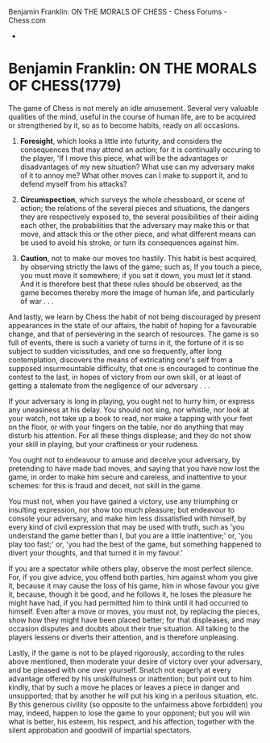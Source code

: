 Benjamin Franklin: ON THE MORALS OF CHESS - Chess Forums - Chess.com

-

# Benjamin Franklin: ON THE MORALS OF CHESS(1779)

The game of Chess is not merely an idle amusement. Several very valuable qualities of the mind, useful in the course of human life, are to be acquired or strengthened by it, so as to become habits, ready on all occasions.

1. **Foresight**, which looks a little into futurity, and considers the consequences that may attend an action; for it is continually occuring to the player, 'If I move this piece, what will be the advantages or disadvantages of my new situation? What use can my adversary make of it to annoy me? What other moves can I make to support it, and to defend myself from his attacks?

2. **Circumspection**, which surveys the whole chessboard, or scene of action; the relations of the several pieces and situations, the dangers they are respectively exposed to, the several possibilities of their aiding each other, the probabilities that the adversary may make this or that move, and attack this or the other piece, and what different means can be used to avoid his stroke, or turn its consequences against him.

3. **Caution**, not to make our moves too hastily. This habit is best acquired, by observing strictly the laws of the game; such as, If you touch a piece, you must move it somewhere; if you set it down, you must let it stand. And it is therefore best that these rules should be observed, as the game becomes thereby more the image of human life, and particularly of war . . .

And lastly, we learn by Chess the habit of not being discouraged by present appearances in the state of our affairs, the habit of hoping for a favourable change, and that of persevering in the search of resources. The game is so full of events, there is such a variety of turns in it, the fortune of it is so subject to sudden vicissitudes, and one so frequently, after long contemplation, discovers the means of extricating one's self from a supposed insurmountable difficulty, that one is encouraged to continue the contest to the last, in hopes of victory from our own skill, or at least of getting a stalemate from the negligence of our adversary . . .

If your adversary is long in playing, you ought not to hurry him, or express any uneasiness at his delay. You should not sing, nor whistle, nor look at your watch, not take up a book to read, nor make a tapping with your feet on the floor, or with your fingers on the table, nor do anything that may disturb his attention. For all these things displease; and they do not show your skill in playing, but your craftiness or your rudeness.

You ought not to endeavour to amuse and deceive your adversary, by pretending to have made bad moves, and saying that you have now lost the game, in order to make him secure and careless, and inattentive to your schemes: for this is fraud and deceit, not skill in the game.

You must not, when you have gained a victory, use any triumphing or insulting expression, nor show too much pleasure; but endeavour to console your adversary, and make him less dissatisfied with himself, by every kind of civil expression that may be used with truth, such as 'you understand the game better than I, but you are a little inattentive;' or, 'you play too fast;' or, 'you had the best of the game, but something happened to divert your thoughts, and that turned it in my favour.'

If you are a spectator while others play, observe the most perfect silence. For, if you give advice, you offend both parties, him against whom you give it, because it may cause the loss of his game, him in whose favour you give it, because, though it be good, and he follows it, he loses the pleasure he might have had, if you had permitted him to think until it had occurred to himself. Even after a move or moves, you must not, by replacing the pieces, show how they might have been placed better; for that displeases, and may occasion disputes and doubts about their true situation. All talking to the players lessens or diverts their attention, and is therefore unpleasing.

Lastly, if the game is not to be played rigorously, according to the rules above mentioned, then moderate your desire of victory over your adversary, and be pleased with one over yourself. Snatch not eagerly at every advantage offered by his unskilfulness or inattention; but point out to him kindly, that by such a move he places or leaves a piece in danger and unsupported; that by another he will put his king in a perilous situation, etc. By this generous civility (so opposite to the unfairness above forbidden) you may, indeed, happen to lose the game to your opponent; but you will win what is better, his esteem, his respect, and his affection, together with the silent approbation and goodwill of impartial spectators.